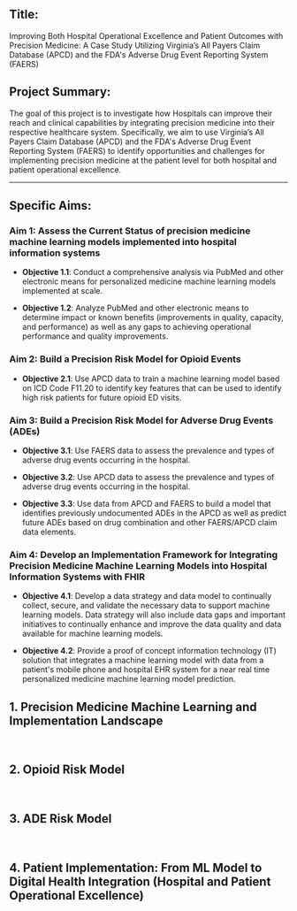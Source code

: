 
## Title: 
Improving Both Hospital Operational Excellence and Patient Outcomes with Precision Medicine: A Case Study Utilizing Virginia’s All Payers Claim Database (APCD) and the FDA's Adverse Drug Event Reporting System (FAERS)

## Project Summary:

The goal of this project is to investigate how Hospitals can improve their reach and clinical capabilities by integrating precision medicine into their respective healthcare system. Specifically, we aim to use Virginia’s All Payers Claim Database (APCD) and the FDA's Adverse Drug Event Reporting System (FAERS) to identify opportunities and challenges for implementing precision medicine at the patient level for both hospital and patient operational excellence.

---

## Specific Aims:

### Aim 1: Assess the Current Status of precision medicine machine learning models implemented into hospital information systems

- **Objective 1.1**: Conduct a comprehensive analysis via PubMed and other electronic means for personalized medicine machine learning models implemented at scale.
  
- **Objective 1.2**: Analyze PubMed and other electronic means to determine impact or known benefits (improvements in quality, capacity, and performance) as well as any gaps to achieving operational performance and quality improvements.


### Aim 2: Build a Precision Risk Model for Opioid Events
  
- **Objective 2.1**: Use APCD data to train a machine learning model based on ICD Code F11.20 to identify key features that can be used to identify high risk patients for future opioid ED visits.


### Aim 3: Build a Precision Risk Model for Adverse Drug Events (ADEs)

- **Objective 3.1**: Use FAERS data to assess the prevalence and types of adverse drug events occurring in the hospital.
  
- **Objective 3.2**: Use APCD data to assess the prevalence and types of adverse drug events occurring in the hospital.

- **Objective 3.3**: Use data from APCD and FAERS to build a model that identifies previously undocumented ADEs in the APCD as well as predict future ADEs based on drug combination and other FAERS/APCD claim data elements.


### Aim 4: Develop an Implementation Framework for Integrating Precision Medicine Machine Learning Models into Hospital Information Systems with FHIR

- **Objective 4.1**: Develop a data strategy and data model to continually collect, secure, and validate the necessary data to support machine learning models. Data strategy will also include data gaps and important initiatives to continually enhance and improve the data quality and data available for machine learning models.
  
- **Objective 4.2**: Provide a proof of concept information technology (IT) solution that integrates a machine learning model with data from a patient's mobile phone and hospital EHR system for a near real time personalized medicine machine learning model prediction.


## 1. Precision Medicine Machine Learning and Implementation Landscape


</br>

## 2. Opioid Risk Model



</br>

## 3. ADE Risk Model



</br>


## 4. Patient Implementation: From ML Model to Digital Health Integration (Hospital and Patient Operational Excellence) 




</br>

